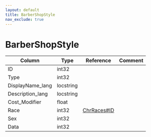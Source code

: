 ```yaml
---
layout: default
title: BarberShopStyle
nav_exclude: true
---
```

# BarberShopStyle

| Column | Type | Reference | Comment |
|--------|------|-----------|---------|
|ID|int32|||
|Type|int32|||
|DisplayName_lang|locstring|||
|Description_lang|locstring|||
|Cost_Modifier|float|||
|Race|int32|[ChrRaces#ID](ChrRaces)||
|Sex|int32|||
|Data|int32|||
